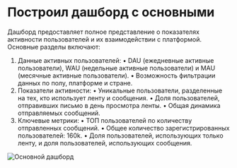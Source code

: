 # Построил дашборд с основными
Дашборд предоставляет полное представление о показателях активности пользователей и их взаимодействии с платформой. Основные разделы включают:

1. Данные активных пользователей:
   • DAU (ежедневные активные пользователи), WAU (недельные активные пользователи) и MAU (месячные активные пользователи).
   • Возможность фильтрации данных по полу, платформе и стране.
2. Показатели активности:
   • Уникальные пользователи, разделенные на тех, кто использует ленту и сообщения.
   • Доля пользователей, отправивших письмо в день просмотра ленты.
   • Общая динамика отправляемых сообщений.
3. Ключевые метрики:
   • ТОП пользователей по количеству отправленных сообщений.
   • Общее количество зарегистрированных пользователей: 160k.
   • Доля пользователей, использующих только ленту, и доля пользователей, использующих сообщения.

![Основной дашборд](https://github.com/user-attachments/assets/80ef4342-84fd-4fcd-afd6-95029d6e3617)
